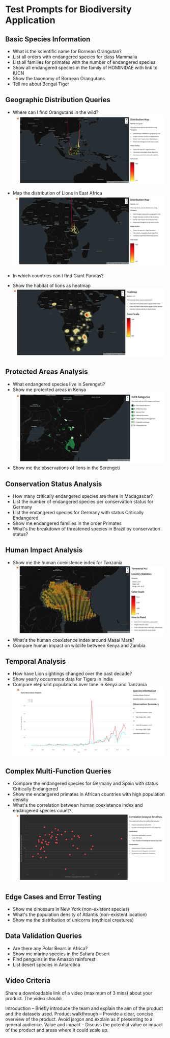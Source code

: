 # Test Prompts for Biodiversity Application

## Basic Species Information
- What is the scientific name for Bornean Orangutan?
- List all orders with endangered species for class Mammalia
- List all families for primates with the number of endangered species 
- Show all endangered species in the family of HOMINIDAE with link to IUCN
- Show the taxonomy of Bornean Orangutans
- Tell me about Bengal Tiger

## Geographic Distribution Queries
- Where can I find Orangutans in the wild?
  ![Screenshot](screenshots/screenshot_1.png)

- Map the distribution of Lions in East Africa
  ![Screenshot](screenshots/screenshot_2.png)
- In which countries can I find Giant Pandas?
- Show the habitat of lions as heatmap
  ![Screenshot](screenshots/screenshot_3.png)

## Protected Areas Analysis
- What endangered species live in Serengeti?
- Show me protected areas in Kenya
  ![Screenshot](screenshots/screenshot_4.png)
- Show me the observations of lions in the Serengeti

## Conservation Status Analysis
- How many critically endangered species are there in Madagascar?
- List the number of endangered species per conservation status for Germany
- List the endangered species for Germany with status Critically Endangered
- Show me endangered families in the order Primates
- What's the breakdown of threatened species in Brazil by conservation status?

## Human Impact Analysis
- Show me the human coexistence index for Tanzania
  ![Screenshot](screenshots/screenshot_5.png)
- What's the human coexistence index around Masai Mara?
- Compare human impact on wildlife between Kenya and Zambia

## Temporal Analysis
- How have Lion sightings changed over the past decade?
- Show yearly occurrence data for Tigers in India
- Compare elephant populations over time in Kenya and Tanzania
  ![Screenshot](screenshots/screenshot_6.png)

## Complex Multi-Function Queries
- Compare the endangered species for Germany and Spain with status Critically Endangered
- Show me endangered primates in African countries with high population density
- What's the correlation between human coexistence index and endangered species count?
  ![Screenshot](screenshots/screenshot_7.png)
  
## Edge Cases and Error Testing

- Show me dinosaurs in New York (non-existent species)
- What's the population density of Atlantis (non-existent location)
- Show me the distribution of unicorns (mythical creatures)

## Data Validation Queries

- Are there any Polar Bears in Africa?
- Show me marine species in the Sahara Desert
- Find penguins in the Amazon rainforest
- List desert species in Antarctica


## Video Criteria

Share a downloadable link of a video (maximum of 3 mins) about your product. The video should: 

Introduction – Briefly introduce the team and explain the aim of the product and the datasets used. 
Product walkthrough – Provide a clear, concise overview of the product. Avoid jargon and explain as if presenting to a general audience. 
Value and impact – Discuss the potential value or impact of the product and areas where it could scale up. 